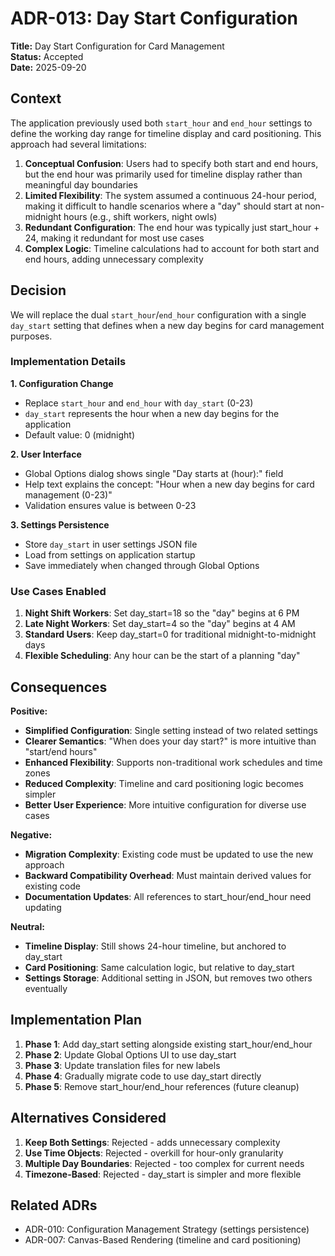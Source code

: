 # ADR-013: Day Start Configuration

**Title:** Day Start Configuration for Card Management  
**Status:** Accepted  
**Date:** 2025-09-20

## Context

The application previously used both `start_hour` and `end_hour` settings to define the working day range for timeline display and card positioning. This approach had several limitations:

1. **Conceptual Confusion**: Users had to specify both start and end hours, but the end hour was primarily used for timeline display rather than meaningful day boundaries
2. **Limited Flexibility**: The system assumed a continuous 24-hour period, making it difficult to handle scenarios where a "day" should start at non-midnight hours (e.g., shift workers, night owls)
3. **Redundant Configuration**: The end hour was typically just start_hour + 24, making it redundant for most use cases
4. **Complex Logic**: Timeline calculations had to account for both start and end hours, adding unnecessary complexity

## Decision

We will replace the dual `start_hour`/`end_hour` configuration with a single `day_start` setting that defines when a new day begins for card management purposes.

### Implementation Details

**1. Configuration Change**
- Replace `start_hour` and `end_hour` with `day_start` (0-23)
- `day_start` represents the hour when a new day begins for the application
- Default value: 0 (midnight)

**2. User Interface**
- Global Options dialog shows single "Day starts at (hour):" field
- Help text explains the concept: "Hour when a new day begins for card management (0-23)"
- Validation ensures value is between 0-23

**3. Settings Persistence**
- Store `day_start` in user settings JSON file
- Load from settings on application startup
- Save immediately when changed through Global Options

### Use Cases Enabled

1. **Night Shift Workers**: Set day_start=18 so the "day" begins at 6 PM
2. **Late Night Workers**: Set day_start=4 so the "day" begins at 4 AM
3. **Standard Users**: Keep day_start=0 for traditional midnight-to-midnight days
4. **Flexible Scheduling**: Any hour can be the start of a planning "day"

## Consequences

**Positive:**
- **Simplified Configuration**: Single setting instead of two related settings
- **Clearer Semantics**: "When does your day start?" is more intuitive than "start/end hours"
- **Enhanced Flexibility**: Supports non-traditional work schedules and time zones
- **Reduced Complexity**: Timeline and card positioning logic becomes simpler
- **Better User Experience**: More intuitive configuration for diverse use cases

**Negative:**
- **Migration Complexity**: Existing code must be updated to use the new approach
- **Backward Compatibility Overhead**: Must maintain derived values for existing code
- **Documentation Updates**: All references to start_hour/end_hour need updating

**Neutral:**
- **Timeline Display**: Still shows 24-hour timeline, but anchored to day_start
- **Card Positioning**: Same calculation logic, but relative to day_start
- **Settings Storage**: Additional setting in JSON, but removes two others eventually

## Implementation Plan

1. **Phase 1**: Add day_start setting alongside existing start_hour/end_hour
2. **Phase 2**: Update Global Options UI to use day_start
3. **Phase 3**: Update translation files for new labels
4. **Phase 4**: Gradually migrate code to use day_start directly
5. **Phase 5**: Remove start_hour/end_hour references (future cleanup)

## Alternatives Considered

1. **Keep Both Settings**: Rejected - adds unnecessary complexity
2. **Use Time Objects**: Rejected - overkill for hour-only granularity
3. **Multiple Day Boundaries**: Rejected - too complex for current needs
4. **Timezone-Based**: Rejected - day_start is simpler and more flexible

## Related ADRs

- ADR-010: Configuration Management Strategy (settings persistence)
- ADR-007: Canvas-Based Rendering (timeline and card positioning)
